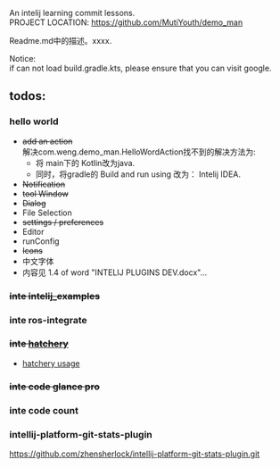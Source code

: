 An intelij learning commit lessons.<br/>
PROJECT LOCATION: https://github.com/MutiYouth/demo_man

<!-- Plugin description -->
Readme.md中的描述。xxxx.
<!-- Plugin description end -->

Notice:<br/>
if can not load build.gradle.kts, please ensure that you can visit google.


## todos:
### hello world
* ~~add an action~~ <br/>
  解决com.weng.demo_man.HelloWordAction找不到的解决方法为:
  * 将 main下的 Kotlin改为java.
  * 同时，将gradle的 Build and run using 改为： Intelij IDEA.
* ~~Notification~~
* ~~tool Window~~
* ~~Dialog~~
* File Selection
* ~~settings / preferences~~
* Editor
* runConfig
* ~~Icons~~
* 中文字体
* 内容见 1.4 of word "INTELIJ PLUGINS DEV.docx"... 

### ~~inte intelij_examples~~

### inte ros-integrate
### ~~inte [hatchery](https://github.com/duckietown/hatchery)~~
* [hatchery usage](https://www.youtube.com/watch?v=OU1_tqZs9EM)
### ~~inte code glance pro~~
### inte code count

### intellij-platform-git-stats-plugin
https://github.com/zhensherlock/intellij-platform-git-stats-plugin.git